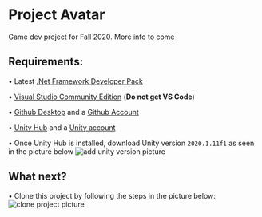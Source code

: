 # Project Avatar
Game dev project for Fall 2020. More info to come


## Requirements:
• Latest [.Net Framework Developer Pack](https://dotnet.microsoft.com/download/dotnet-framework)

• [Visual Studio Community Edition](https://visualstudio.microsoft.com/)   (**Do not get VS Code**)

• [Github Desktop](https://desktop.github.com/) and a [Github Account](https://github.com/)

• [Unity Hub](https://unity3d.com/get-unity/download) and a [Unity account](https://store.unity.com/#plans-individual)

• Once Unity Hub is installed, download Unity version ``2020.1.11f1`` as seen in the picture below ![add unity version picture](https://media.discordapp.net/attachments/692501340034826302/772201309666803722/unknown.png?width=869&height=530)


## What next?
• Clone this project by following the steps in the picture below: ![clone project picture](https://media.discordapp.net/attachments/482767815661584387/772247828885274624/unknown.png?width=1194&height=544)
